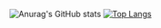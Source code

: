![Anurag's GitHub stats](https://github-readme-stats.vercel.app/api?username=grafitty&show_icons=true&theme=react)
[![Top Langs](https://github-readme-stats.vercel.app/api/top-langs/?username=grafitty)](https://github.com/anuraghazra/github-readme-stats)
